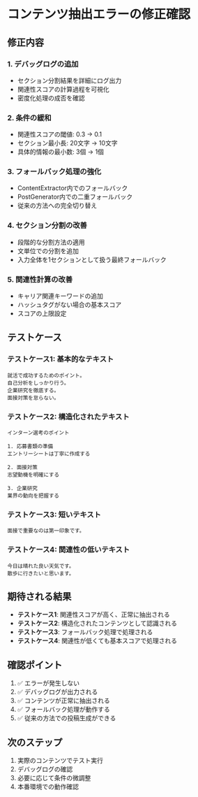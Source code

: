 # コンテンツ抽出エラーの修正確認

## 修正内容

### 1. **デバッグログの追加**
- セクション分割結果を詳細にログ出力
- 関連性スコアの計算過程を可視化
- 密度化処理の成否を確認

### 2. **条件の緩和**
- 関連性スコアの閾値: 0.3 → 0.1
- セクション最小長: 20文字 → 10文字
- 具体的情報の最小数: 3個 → 1個

### 3. **フォールバック処理の強化**
- ContentExtractor内でのフォールバック
- PostGenerator内での二重フォールバック
- 従来の方法への完全切り替え

### 4. **セクション分割の改善**
- 段階的な分割方法の適用
- 文単位での分割を追加
- 入力全体を1セクションとして扱う最終フォールバック

### 5. **関連性計算の改善**
- キャリア関連キーワードの追加
- ハッシュタグがない場合の基本スコア
- スコアの上限設定

## テストケース

### テストケース1: 基本的なテキスト
```
就活で成功するためのポイント。
自己分析をしっかり行う。
企業研究を徹底する。
面接対策を怠らない。
```

### テストケース2: 構造化されたテキスト
```
インターン選考のポイント

1. 応募書類の準備
エントリーシートは丁寧に作成する

2. 面接対策
志望動機を明確にする

3. 企業研究
業界の動向を把握する
```

### テストケース3: 短いテキスト
```
面接で重要なのは第一印象です。
```

### テストケース4: 関連性の低いテキスト
```
今日は晴れた良い天気です。
散歩に行きたいと思います。
```

## 期待される結果

- **テストケース1**: 関連性スコアが高く、正常に抽出される
- **テストケース2**: 構造化されたコンテンツとして認識される
- **テストケース3**: フォールバック処理で処理される
- **テストケース4**: 関連性が低くても基本スコアで処理される

## 確認ポイント

1. ✅ エラーが発生しない
2. ✅ デバッグログが出力される
3. ✅ コンテンツが正常に抽出される
4. ✅ フォールバック処理が動作する
5. ✅ 従来の方法での投稿生成ができる

## 次のステップ

1. 実際のコンテンツでテスト実行
2. デバッグログの確認
3. 必要に応じて条件の微調整
4. 本番環境での動作確認